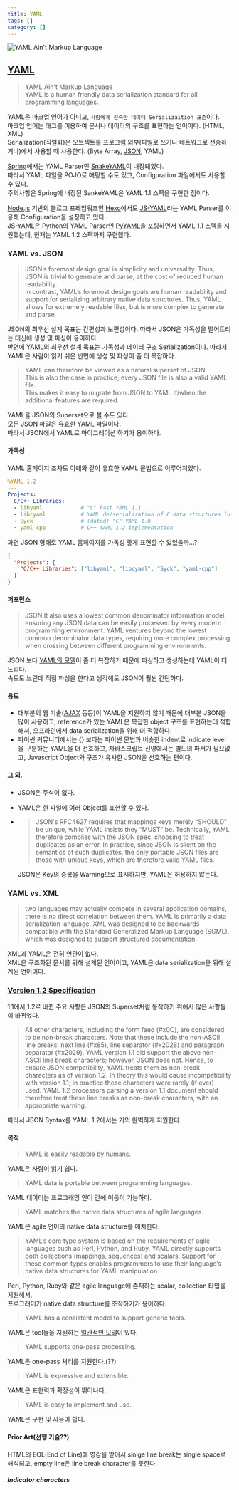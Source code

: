 ```yaml
---
title: YAML
tags: []
category: []
---
```

![YAML Ain't Markup Language](thumbs.png)    

## [YAML](http://yaml.org/)  
> YAML Ain't Markup Language  
YAML is a human friendly data serialization standard for all programming languages.

YAML은 마크업 언어가 아니고, `사람에게 친숙한 데이터 Serializaition 표준`이다.  
마크업 언어는 태그를 이용하여 문서나 데이터의 구조를 표현하는 언어이다. (HTML, XML)   
Serialization(직렬화)은 오브젝트를 프로그램 외부(파일로 쓰거나 네트워크로 전송하거나)에서 사용할 때 사용한다. (Byte Array, [JSON](https://www.json.org/), YAML)  

[Spring](https://spring.io/)에서는 YAML Parser인 [SnakeYAML](https://bitbucket.org/asomov/snakeyaml)이 내장돼있다.  
따라서 YAML 파일을 POJO로 매핑할 수도 있고, Configuration 파일에서도 사용할 수 있다.  
주의사항은 Spring에 내장된 SankeYAML은 YAML 1.1 스펙을 구현한 점이다.  

[Node.js](https://nodejs.org/) 기반의 블로그 프레임워크인 [Hexo](https://hexo.io/)에서도
[JS-YAML](https://github.com/nodeca/js-yaml)라는 YAML Parser를 이용해 Configuration을 설정하고 있다.  
JS-YAML은 Python의 YAML Parser인 [PyYAML](https://pyyaml.org/)을 포팅하면서 YAML 1.1 스펙을 지원했는데, 현재는 YAML 1.2 스펙까지 구현했다.  

### YAML vs. JSON
> JSON’s foremost design goal is simplicity and universality.
Thus, JSON is trivial to generate and parse, at the cost of reduced human readability.  
In contrast, YAML’s foremost design goals are human readability and support for serializing arbitrary native data structures.
Thus, YAML allows for extremely readable files, but is more complex to generate and parse.  

JSON의 최우선 설계 목표는 간편성과 보편성이다. 따라서 JSON은 가독성을 떨어트리는 대신에 생성 및 파싱이 용이하다.  
반면에 YAML의 최우선 설계 목표는 가독성과 데이터 구조 Serialization이다. 따라서 YAML은 사람이 읽기 쉬운 반면에 생성 및 파싱이 좀 더 복잡하다.

> YAML can therefore be viewed as a natural superset of JSON.  
This is also the case in practice; every JSON file is also a valid YAML file.  
This makes it easy to migrate from JSON to YAML if/when the additional features are required.  

YAML을 JSON의 Superset으로 볼 수도 있다.  
모든 JSON 파일은 유효한 YAML 파일이다.  
따라서 JSON에서 YAML로 마이그레이션 하기가 용이하다.  

#### 가독성
YAML 홈페이지 조차도 아래와 같이 유효한 YAML 문법으로 이루어져있다.  
```yaml
%YAML 1.2
---
Projects:
  C/C++ Libraries:
  - libyaml            # "C" Fast YAML 1.1
  - libcyaml           # YAML de/serialization of C data structures (using libyaml)
  - Syck               # (dated) "C" YAML 1.0
  - yaml-cpp           # C++ YAML 1.2 implementation
```

과연 JSON 형태로 YAML 홈페이지를 가독성 좋게 표현할 수 있었을까...?
```json
{
  "Projects": {
    "C/C++ Libraries": ["libyaml", "libcyaml", "Syck", "yaml-cpp"]
  }
}
```

#### 퍼포먼스
> JSON It also uses a lowest common denominator information model, ensuring any JSON data can be easily processed by every modern programming environment.
YAML ventures beyond the lowest common denominator data types, requiring more complex processing when crossing between different programming environments.  

JSON 보다 [YAML의 모델](http://yaml.org/spec/1.2/spec.html#id2763452)이 좀 더 복잡하기 때문에 파싱하고 생성하는데 YAML이 더 느리다.  
속도도 느린데 직접 파싱을 한다고 생각해도 JSON이 훨씬 간단하다.

#### 용도
* 대부분의 웹 기술([AJAX](https://developer.mozilla.org/en-US/docs/Web/Guide/AJAX) 등등)이 YAML을 지원하지 않기 때문에 대부분 JSON을 많이 사용하고,
reference가 있는 YAML은 복잡한 object 구조를 표현하는데 적합해서, 오프라인에서 data serialization을 위해 더 적합하다.     
* 파이썬 커뮤니티에서는 {} 보다는 파이썬 문법과 비슷한 indent로 indicate level을 구분하는 YAML을 더 선호하고,
자바스크립트 진영에서는 별도의 파서가 필요없고, Javascript Object와 구조가 유사한 JSON을 선호하는 편이다.  

#### 그 외.    
* JSON은 주석이 없다.  
* YAML은 한 파일에 여러 Object를 표현할 수 있다.
* > JSON's RFC4627 requires that mappings keys merely “SHOULD” be unique, while YAML insists they “MUST” be.
  Technically, YAML therefore complies with the JSON spec, choosing to treat duplicates as an error.
  In practice, since JSON is silent on the semantics of such duplicates, the only portable JSON files are those with unique keys, which are therefore valid YAML files.
    
  JSON은 Key의 중복을 Warning으로 표시하지만, YAML은 허용하지 않는다.  
  
### YAML vs. XML
> two languages may actually compete in several application domains, there is no direct correlation between them.
  YAML is primarily a data serialization language.
  XML was designed to be backwards compatible with the Standard Generalized Markup Language (SGML), which was designed to support structured documentation.
  
XML과 YAML은 전혀 연관이 없다.  
XML은 구조화된 문서를 위해 설계된 언어이고, YAML은 data serialization을 위해 설계된 언어이다.   

### [Version 1.2 Specification](http://yaml.org/spec/1.2/spec.html)
1.1에서 1.2로 바뀐 주요 사항은 JSON의 Superset처럼 동작하기 위해서 많은 사항들이 바뀌었다.  
> All other characters, including the form feed (#x0C), are considered to be non-break characters. 
  Note that these include the non-ASCII line breaks: next line (#x85), line separator (#x2028) and paragraph separator (#x2029).
  YAML version 1.1 did support the above non-ASCII line break characters; however, JSON does not.
  Hence, to ensure JSON compatibility, YAML treats them as non-break characters as of version 1.2. In theory this would cause incompatibility with version 1.1;
  in practice these characters were rarely (if ever) used.
  YAML 1.2 processors parsing a version 1.1 document should therefore treat these line breaks as non-break characters, with an appropriate warning.

따라서 JSON Syntax를 YAML 1.2에서는 거의 완벽하게 지원한다.  

#### 목적
> YAML is easily readable by humans.  

YAML은 사람이 읽기 쉽다.

> YAML data is portable between programming languages.  

YAML 데이터는 프로그래밍 언어 간에 이동이 가능하다.

> YAML matches the native data structures of agile languages.  

YAML은 agile 언어의 native data structure를 매치한다.  

> YAML’s core type system is based on the requirements of agile languages such as Perl, Python, and Ruby.
YAML directly supports both collections (mappings, sequences) and scalars.
Support for these common types enables programmers to use their language’s native data structures for YAML manipulation

Perl, Python, Ruby와 같은 agile language에 존재하는 scalar, collection 타입을 지원해서,  
프로그래머가 native data structure를 조작하기가 용이하다.   

> YAML has a consistent model to support generic tools.
  
YAML은 tool들을 지원하는 [일관적인 모델](http://yaml.org/spec/1.2/spec.html#id2763452)이 있다.  

> YAML supports one-pass processing.
  
YAML은 one-pass 처리를 지원한다.(??)  

> YAML is expressive and extensible.
  
YAML은 표현력과 확장성이 뛰어나다.  

> YAML is easy to implement and use.

YAML은 구현 및 사용이 쉽다.  

#### Prior Art(선행 기술??)
HTML의 EOL(End of Line)에 영감을 받아서 sinlge line break는 single space로 해석되고,
empty line은 line break character를 뜻한다. 


##### Indicator characters






